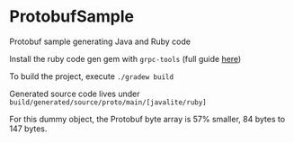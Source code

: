 # ProtobufSample
Protobuf sample generating Java and Ruby code

Install the ruby code gen gem with `grpc-tools` (full guide [here](https://grpc.io/docs/quickstart/ruby.html))

To build the project, execute `./gradew build`

Generated source code lives under `build/generated/source/proto/main/[javalite/ruby]` 

For this dummy object, the Protobuf byte array is 57% smaller, 84 bytes to 147 bytes.
